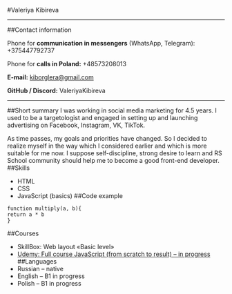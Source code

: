 
#Valeriya Kibireva
___
##Contact information

Phone for **communication in messengers** (WhatsApp, Telegram): +375447792737

Phone for **calls in Poland:** +48573208013

**E-mail:** kiborglera@gmail.com

**GitHub / Discord:** ValeriyaKibireva

---
##Short summary
I was working in social media marketing for 4.5 years. I used to be a targetologist and engaged in setting up and launching advertising on Facebook, Instagram, VK, TikTok.

As time passes, my goals and priorities have changed. So I decided to realize myself in the way which I considered earlier and which is more suitable for me now. I suppose self-discipline, strong desire to learn and RS School community should help me to become a good front-end developer.
##Skills
* HTML
* CSS
* JavaScript (basics)
##Code example

```
function multiply(a, b){
return a * b
}
```

##Courses
* SkillBox: Web layout «Basic level»
* [Udemy: Full course JavaScript (from scratch to result) – in progress
  ](https://www.udemy.com/share/101WCC3@AfKACk4by4b1gueDxPLMknnk7gkAJ4iNl8nsVmXWjiCJ5NNPO3VAKZhpQuD41Qgjcw==/)
##Languages
* Russian – native
* English – B1 in progress
* Polish – B1 in progress
